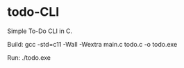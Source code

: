 # todo-CLI
Simple To-Do CLI in C.

Build:
  gcc -std=c11 -Wall -Wextra main.c todo.c -o todo.exe

Run:
  ./todo.exe
